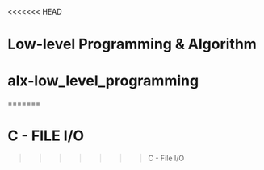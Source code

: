<<<<<<< HEAD
# Low-level Programming & Algorithm
# alx-low_level_programming
=======
# C - FILE I/O
>>>>>>> C - File I/O
